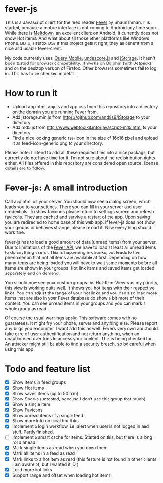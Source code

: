 fever-js
========

This is a Javascript client for the feed reader [Fever](http://www.feedafever.com/) by Shaun Inman. It is started, because a mobile interface is not coming to Android any time soon. While there is [Meltdown](https://github.com/phubbard/Meltdown), an excellent client on Android, it currently does not show Hot items. And what about all those other plattforms like Windows Phone, BB10, Firefox OS? If this project gets it right, they all benefit from a nice and usable fever-client.

My code currently uses [jQuery Mobile](http://www.jquerymobile.com/), [undescore.js](http://underscorejs.org/) and [jStorage](http://www.jstorage.info/). It hasn't been tested for browser compatibility. It works on Dolphin (with Jetpack) and on the desktop version of Firefox. Other browsers sometimes fail to log in. This has to be checked in detail.

How to run it
=============

- Upload app.html, app.js and app.css from this repository into a directory on the domain you are running Fever from.
- Add jstorage.min.js from https://github.com/andris9/jStorage to your directory
- Add md5.js from http://www.webtoolkit.info/javascript-md5.html to your directory
- Find a nice looking generic rss-icon in the size of 16x16 pixel and upload it as feed-icon-generic.png to your directory.

Please note: I intend to add all these required files into a nice package, but currently do not have time for it. I'm not sure about the redistribution rights either. All files offered in this repository are considered open source, license details are to follow.

Fever-js: A small introduction
==============================

Call app.html on your server. You should now see a dialog screen, which leads you to your settings. There you can fill in your server and user credentials. To show favicons please return to settings screen and refresh favicons. They are cached and survive a restart of the app. Upon saving you are redirected to home base of this web app. If fever-js does not show your groups or behaves strange, please reload it. Now everything should work fine.

fever-js has to load a good amount of data (unread items) from your server. Due to limitations of the [Fever API](http://www.feedafever.com/api), we have to load at least all unread items to do anything useful. This is happening in chunks, but leads to the phenomenon that not all items are available at first. Depending on how many items are being loaded you will have to wait some moments before all items are shown in your groups. Hot link items and saved items get loaded seperately and on demand.

You should now see your custom groups. As Hot-Item-View was my priority, this view is working quite well. It shows you hot items with their respective links. You can adjust the range of your hot links and you can also load more. Items that are also in your Fever database do show a bit more of their content. You can see unread items in your groups and you can mark a whole group as read.

Of course the usual warnings apply: This software comes with no guarantees. It might fry your phone, server and anything else. Please report any bugs you encounter. I want add this as well: Fevers very own api should take care of user authentification and not return anything, when an unauthorised user tries to access your content. This is being checked for. An attacker might still be able to find a security breach, so be careful when using this app.

Todo and feature list
=====================

- [X] Show items in feed groups
- [X] Show Hot items
- [X] Show saved items (up to 50 atm)
- [X] Show Sparks (untested, because I don't use this group that much)
- [X] Show a single item
- [X] Show Favicons
- [X] Show unread items of a single feed.
- [X] Show more info on local hot links
- [X] Implement a login workflow, i.e. alert when user is not logged in and stuff. Partly finished.
- [ ] Implement a smart cache for items. Started on this, but there is a long road ahead.
- [X] Mark single items as read when you open them
- [X] Mark all items in a feed as read
- [X] Mark links to a hot item as read (this feature is not found in other clients I am aware of, but I wanted it :D )
- [X] Load more hot links
- [X] Support range and offset when loading hot items.
